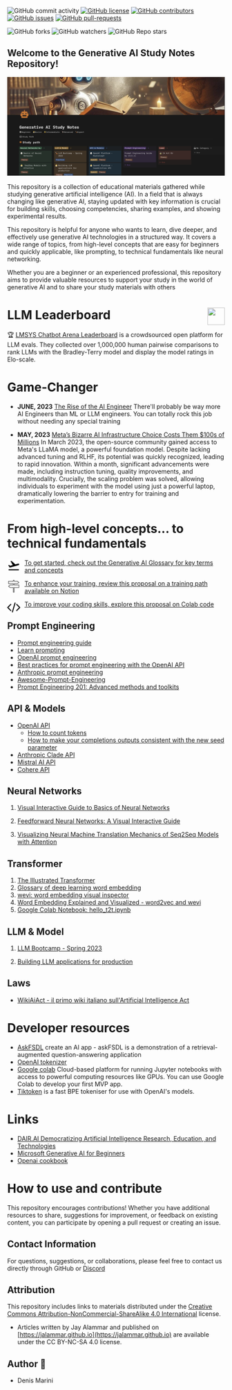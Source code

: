 
![GitHub commit activity](https://img.shields.io/github/commit-activity/m/denismarini/generative-ai-study-notes)
[![GitHub license](https://img.shields.io/github/license/denismarini/generative-ai-study-notes.svg)](https://github.com/denismarini/generative-ai-study-notes/blob/master/LICENSE)
[![GitHub contributors](https://img.shields.io/github/contributors/denismarini/generative-ai-study-notes.svg)](https://GitHub.com/denismarini/generative-ai-study-notes/graphs/contributors/)
[![GitHub issues](https://img.shields.io/github/issues/denismarini/generative-ai-study-notes.svg)](https://GitHub.com/denismarini/generative-ai-study-notes/issues)
[![GitHub pull-requests](https://img.shields.io/github/issues-pr/denismarini/generative-ai-study-notes.svg)](https://GitHub.com/denismarini/generative-ai-study-notes/pulls)

![GitHub forks](https://img.shields.io/github/forks/denismarini/generative-ai-study-notes)
![GitHub watchers](https://img.shields.io/github/watchers/denismarini/generative-ai-study-notes)
![GitHub Repo stars](https://img.shields.io/github/stars/denismarini/generative-ai-study-notes)

## Welcome to the Generative AI Study Notes Repository! 

[<img src="gallery/banner.png"/>](https://festive-chestnut-92c.notion.site/Generative-AI-Study-Notes-0f6a0129164645c5a862e6eebb2e2986)

This repository is a collection of educational materials gathered while studying generative artificial intelligence (AI). In a field that is always changing like generative AI, staying updated with key information is crucial for building skills, choosing competencies, sharing examples, and showing experimental results.

This repository is helpful for anyone who wants to learn, dive deeper, and effectively use generative AI technologies in a structured way. It covers a wide range of topics, from high-level concepts that are easy for beginners and quickly applicable, like prompting, to technical fundamentals like neural networking.

Whether you are a beginner or an experienced professional, this repository aims to provide valuable resources to support your study in the world of generative AI and to share your study materials with others

# <img src="gallery/umarell.png"  align="right" width="40" height="40"/> LLM Leaderboard ## 


🏆 [LMSYS Chatbot Arena Leaderboard](https://chat.lmsys.org/?leaderboard) is a crowdsourced open platform for LLM evals. They collected over 1,000,000 human pairwise comparisons to rank LLMs with the Bradley-Terry model and display the model ratings in Elo-scale. 



# Game-Changer
- **JUNE, 2023** [The Rise of the AI Engineer](https://www.latent.space/p/ai-engineer) There'll probably be way more AI Engineers than ML or LLM engineers. You can totally rock this job without needing any special training

- **MAY, 2023** [Meta’s Bizarre AI Infrastructure Choice Costs Them $100s of Millions](https://www.semianalysis.com/p/google-we-have-no-moat-and-neither?utm_campaign=Newsletter%2B%2352&utm_content=Newsletter%2B%2349&utm_medium=email_action&utm_source=customer.io) In March 2023, the open-source community gained access to Meta's LLaMA model, a powerful foundation model. Despite lacking advanced tuning and RLHF, its potential was quickly recognized, leading to rapid innovation. Within a month, significant advancements were made, including instruction tuning, quality improvements, and multimodality. Crucially, the scaling problem was solved, allowing individuals to experiment with the model using just a powerful laptop, dramatically lowering the barrier to entry for training and experimentation.


# From high-level concepts... to technical fundamentals

[<img src="gallery/to_start_training_icon.png" align="left"  width="30" height="30" style="margin-right: 10px;" />To get started, check out the Generative AI Glossary for key terms and concepts](doc/Generative%20AI%20Glossary.md) 

[<img src="gallery/path_training_icon.png" align="left"  width="30" height="30" style="margin-right: 10px;"/>To enhance your training, review this proposal on a training path available on Notion](https://festive-chestnut-92c.notion.site/Generative-AI-Study-Notes-0f6a0129164645c5a862e6eebb2e2986)

[<img src="gallery/coding_training_icon.png" align="left"  width="30" height="30" style="margin-right: 10px;"/>To improve your coding skills, explore this proposal on Colab code](https://colab.research.google.com/drive/1BL0GA5FBBnYcx_WUUco6kgiDU7vtWQnC?usp=sharing)


## Prompt Engineering #
- [Prompt engineering guide](https://www.promptingguide.ai/)
- [Learn prompting](https://learnprompting.org/)
- [OpenAI prompt engineering](https://platform.openai.com/docs/guides/prompt-engineering/prompt-engineering)
- [Best practices for prompt engineering with the OpenAI API](https://help.openai.com/en/articles/6654000-best-practices-for-prompt-engineering-with-the-openai-api)
- [Anthropic prompt engineering](https://docs.anthropic.com/en/docs/build-with-claude/prompt-engineering/overview)
- [Awesome-Prompt-Engineering](https://github.com/promptslab/Awesome-Prompt-Engineering)
- [Prompt Engineering 201: Advanced methods and toolkits](https://amatria.in/blog/prompt201)


## API & Models ##
- [OpenAI API](https://openai.com/api/)
    - [How to count tokens](https://cookbook.openai.com/examples/how_to_count_tokens_with_tiktoken)
    - [How to make your completions outputs consistent with the new seed parameter](https://cookbook.openai.com/examples/reproducible_outputs_with_the_seed_parameter)
- [Anthropic Clade API](https://www.anthropic.com/api)
- [Mistral AI API](https://docs.mistral.ai/api/)
- [Cohere API](https://docs.cohere.com/)


## Neural Networks ##

1. [Visual Interactive Guide to Basics of Neural Networks](https://jalammar.github.io/visual-interactive-guide-basics-neural-networks/)

1. [Feedforward Neural Networks: A Visual Interactive Guide](https://jalammar.github.io/feedforward-neural-networks-visual-interactive/)

1. [Visualizing Neural Machine Translation Mechanics of Seq2Seq Models with Attention](https://jalammar.github.io/visualizing-neural-machine-translation-mechanics-of-seq2seq-models-with-attention/)


## Transformer ##

1. [The Illustrated Transformer](https://jalammar.github.io/illustrated-transformer/?utm_campaign=Commit+%2337&utm_content=Commit+%2337&utm_medium=email_action&utm_source=customer.io)
1. [Glossary of deep learning word embedding](https://medium.com/deeper-learning/glossary-of-deep-learning-word-embedding-f90c3cec34ca)
1. [wevi: word embedding visual inspector](https://ronxin.github.io/wevi/)
1. [Word Embedding Explained and Visualized - word2vec and wevi](https://www.youtube.com/watch?v=D-ekE-Wlcds)
1. [Google Colab Notebook: hello_t2t.ipynb](https://colab.research.google.com/github/tensorflow/tensor2tensor/blob/master/tensor2tensor/notebooks/hello_t2t.ipynb)

## LLM & Model ##
1. [LLM Bootcamp - Spring 2023](https://www.youtube.com/watch?v=twHxmU9OxDU&list=PL1T8fO7ArWleyIqOy37OVXsP4hFXymdOZ)

2. [Building LLM applications for production](https://huyenchip.com/2023/04/11/llm-engineering.html?utm_campaign=Commit+%2337&utm_content=Commit+%2337&utm_medium=email_action&utm_source=customer.io)
 
## Laws ##
- [WikiAiAct - il primo wiki italiano sull'Artificial Intelligence Act](https://www.wikiaiact.it/wiki/Pagina_principale)

# Developer resources #

- [AskFSDL](https://github.com/the-full-stack/ask-fsdl) create an AI app - askFSDL is a demonstration of a retrieval-augmented question-answering application
- [OpenAI tokenizer](https://platform.openai.com/tokenizer)
- [Google colab](https://colab.research.google.com/) Cloud-based platform for running Jupyter notebooks with access to powerful computing resources like GPUs. You can use Google Colab to develop your first MVP app.
- [Tiktoken](https://github.com/openai/tiktoken) is a fast BPE tokeniser for use with OpenAI's models. 



# Links #
- [DAIR.AI Democratizing Artificial Intelligence Research, Education, and Technologies](https://dair.ai/)
- [Microsoft Generative AI for Beginners](https://github.com/denismarini/generative-ai-for-beginners/tree/main)
- [Openai cookbook](https://cookbook.openai.com/)



# How to use and contribute #

This repository encourages contributions! Whether you have additional resources to share, suggestions for improvement, or feedback on existing content, you can participate by opening a pull request or creating an issue.

## Contact Information ##

For questions, suggestions, or collaborations, please feel free to contact us directly through GitHub or [Discord](https://discord.gg/wjXWRUHc)



## Attribution ##
This repository includes links to materials distributed under the [Creative Commons Attribution-NonCommercial-ShareAlike 4.0 International](https://creativecommons.org/licenses/by-nc-sa/4.0/) license.

- Articles written by Jay Alammar and published on [https://jalammar.github.io](https://jalammar.github.io) are available under the CC BY-NC-SA 4.0 license.


## Author 🚶 ##
* Denis Marini
